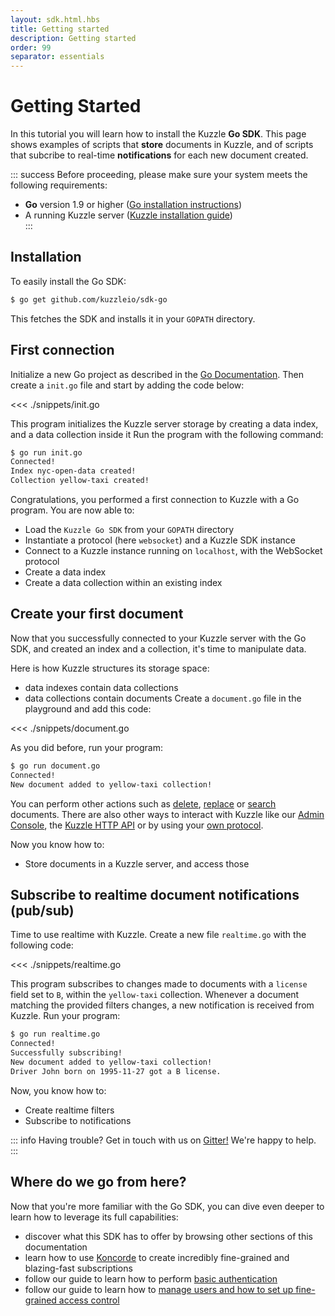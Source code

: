 ```yaml
---
layout: sdk.html.hbs
title: Getting started
description: Getting started
order: 99
separator: essentials
---
```


# Getting Started

In this tutorial you will learn how to install the Kuzzle **Go SDK**.
This page shows examples of scripts that **store** documents in Kuzzle, and of scripts that subcribe to real-time **notifications** for each new document created.

::: success
Before proceeding, please make sure your system meets the following requirements:

- **Go** version 1.9 or higher ([Go installation instructions](https://golang.org/doc/install))</li>
- A running Kuzzle server ([Kuzzle installation guide](/core/1/guide/guides/essentials/installing-kuzzle/))</li>
  :::

## Installation

To easily install the Go SDK:

```bash
$ go get github.com/kuzzleio/sdk-go
```

This fetches the SDK and installs it in your `GOPATH` directory.

## First connection

Initialize a new Go project as described in the [Go Documentation](https://golang.org/doc/code.html#Command).
Then create a `init.go` file and start by adding the code below:

<<< ./snippets/init.go

This program initializes the Kuzzle server storage by creating a data index, and a data collection inside it
Run the program with the following command:

```bash
$ go run init.go
Connected!
Index nyc-open-data created!
Collection yellow-taxi created!
```

Congratulations, you performed a first connection to Kuzzle with a Go program.
You are now able to:

- Load the `Kuzzle Go SDK` from your `GOPATH` directory
- Instantiate a protocol (here `websocket`) and a Kuzzle SDK instance
- Connect to a Kuzzle instance running on `localhost`, with the WebSocket protocol
- Create a data index
- Create a data collection within an existing index

## Create your first document

Now that you successfully connected to your Kuzzle server with the Go SDK, and created an index and a collection, it's time to manipulate data.

Here is how Kuzzle structures its storage space:

- data indexes contain data collections
- data collections contain documents
  Create a `document.go` file in the playground and add this code:

<<< ./snippets/document.go

As you did before, run your program:

```bash
$ go run document.go
Connected!
New document added to yellow-taxi collection!
```

You can perform other actions such as [delete](/sdk/go/1/controllers/document/delete/),
[replace](/sdk/go/1/controllers/document/replace/) or [search](/sdk/go/1/controllers/document/search/) documents. There are also other ways to interact with Kuzzle like our [Admin Console](/core/1/guide/guides/essentials/installing-console/), the [Kuzzle HTTP API](/core/1/api/essentials/connecting-to-kuzzle/) or by using your [own protocol](/protocols/1/essentials/getting-started/).

Now you know how to:

- Store documents in a Kuzzle server, and access those

## Subscribe to realtime document notifications (pub/sub)

Time to use realtime with Kuzzle. Create a new file `realtime.go` with the following code:

<<< ./snippets/realtime.go

This program subscribes to changes made to documents with a `license` field set to `B`, within the `yellow-taxi` collection. Whenever a document matching the provided filters changes, a new notification is received from Kuzzle.
Run your program:

```bash
$ go run realtime.go
Connected!
Successfully subscribing!
New document added to yellow-taxi collection!
Driver John born on 1995-11-27 got a B license.
```

Now, you know how to:

- Create realtime filters
- Subscribe to notifications

::: info
Having trouble? Get in touch with us on [Gitter!](https://gitter.im/kuzzleio/kuzzle) We're happy to help.
:::

## Where do we go from here?

Now that you're more familiar with the Go SDK, you can dive even deeper to learn how to leverage its full capabilities:

- discover what this SDK has to offer by browsing other sections of this documentation
- learn how to use [Koncorde](/core/1/koncorde) to create incredibly fine-grained and blazing-fast subscriptions
- follow our guide to learn how to perform [basic authentication](/core/1/guide/guides/essentials/user-authentication/#local-strategy)
- follow our guide to learn how to [manage users and how to set up fine-grained access control](/core/1/guide/guides/essentials/security/)
